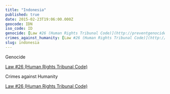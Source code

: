 ```yaml
---
title: "Indonesia"
published: true
date: 2015-02-23T19:06:00.000Z
geocode: IDN
iso_code: ID
genocide: [Law #26 (Human Rights Tribunal Code)](http://preventgenocide.org/id/hukum/genosida-UU26.htm)
crimes_against_humanity: [Law #26 (Human Rights Tribunal Code)](http://preventgenocide.org/id/hukum/genosida-UU26.htm)
slug: indonesia
---
```

Genocide

[Law #26 (Human Rights Tribunal Code)](http://preventgenocide.org/id/hukum/genosida-UU26.htm)

Crimes against Humanity

[Law #26 (Human Rights Tribunal Code)](http://preventgenocide.org/id/hukum/genosida-UU26.htm)

